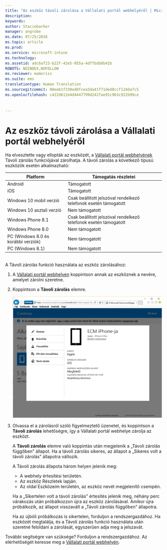 ```yaml
---
title: "Az eszköz távoli zárolása a Vállalati portál webhelyéről | Microsoft Intune"
description: 
keywords: 
author: Staciebarker
manager: angrobe
ms.date: 07/25/2016
ms.topic: article
ms.prod: 
ms.service: microsoft-intune
ms.technology: 
ms.assetid: adc6af23-b22f-42e5-955a-4dffbdb8b42b
ROBOTS: NOINDEX,NOFOLLOW
ms.reviewer: mamoriss
ms.suite: ems
translationtype: Human Translation
ms.sourcegitcommit: 08eeb1f330ed8fcea5da41f71ded0ccf124da7c5
ms.openlocfilehash: c422d612e4d4447799d242fae91c963c922b99ce


---
```



# Az eszköz távoli zárolása a Vállalati portál webhelyéről

Ha elvesztette vagy ellopták az eszközét, a [Vállalati portál webhelyének](http://portal.manage.microsoft.com) Távoli zárolás funkciójával zárolhatja. A távoli zárolás a következő típusú eszközök esetén alkalmazható:

Platform  |Támogatás részletei  
---------|---------
Android | Támogatott       
iOS | Támogatott
Windows 10 mobil verzió | Csak beállított jelszóval rendelkező telefonok esetén támogatott     
Windows 10 asztali verzió | Nem támogatott  
Windows Phone 8.1 | Csak beállított jelszóval rendelkező telefonok esetén támogatott
Windows Phone 8.0 | Nem támogatott
PC (Windows 8.0 és korábbi verziók) | Nem támogatott       
PC (Windows 8.1) | Nem támogatott

</br>
A Távoli zárolás funkció használata az eszköz zárolásához:

1.  A [Vállalati portál webhelyen](http://portal.manage.microsoft.com) koppintson annak az eszköznek a nevére, amelyet zárolni szeretne.

2.  Koppintson a **Távoli zárolás** elemre.

    ![remote-lock-option-on-company-portal-website](./media/iwp-screen-with-all-options.png)

3.  Olvassa el a zárolásról szóló figyelmeztető üzenetet, és koppintson a **Távoli zárolás** lehetőségre, így a Vállalati portál webhelye zárolja az eszközt.

    A **Távoli zárolás** elemre való koppintás után megjelenik a „Távoli zárolás függőben” állapot.  Ha a távoli zárolás sikeres, az állapot a „Sikeres volt a távoli zárolás” állapotra változik.

    A Távoli zárolás állapota három helyen jelenik meg:

    * A webhely értesítési területén.
    * Az eszköz Részletek lapján.
    * Az oldal Eszközeim területén, az eszköz nevét megjelenítő csempén.

    Ha a „Sikertelen volt a távoli zárolás” értesítés jelenik meg, néhány perc várakozás után próbálkozzon újra az eszköz zárolásával. Amikor újra próbálkozik, az állapot visszavált a „Távoli zárolás függőben” állapotra.

    Ha az újbóli próbálkozás is sikertelen, forduljon a rendszergazdához. Ha eszközét megtalálja, és a Távoli zárolás funkció használata után szeretné feloldani a zárolását, egyszerűen adja meg a jelszavát.

További segítségre van szüksége? Forduljon a rendszergazdához. Az elérhetőségét keresse meg a [Vállalati portál webhelyén](http://portal.manage.microsoft.com).




<!--HONumber=Aug16_HO5-->


